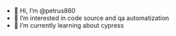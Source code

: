 - 👋 Hi, I’m @petrus860
- 👀 I’m interested in code source and qa automatization
- 🌱 I’m currently learning about cypress

